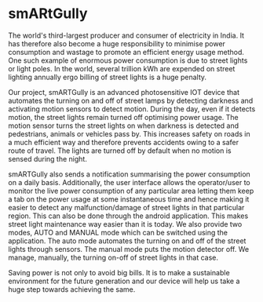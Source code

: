 # smARtGully
The world's third-largest producer and consumer of electricity in India. It has therefore also become a huge responsibility to minimise power consumption and wastage to promote an efficient energy usage method. One such example of enormous power consumption is due to street lights or light poles. In the world, several trillion kWh are expended on street lighting annually ergo billing of street lights is a huge penalty. 

Our project, smARTGully is an advanced photosensitive IOT device that automates the turning on and off of street lamps by detecting darkness and activating motion sensors to detect motion. During the day, even if it detects motion, the street lights remain turned off optimising power usage. The motion sensor turns the street lights on when darkness is detected and pedestrians, animals or vehicles pass by. This increases safety on roads in a much efficient way and therefore prevents accidents owing to a safer route of travel. The lights are turned off by default when no motion is sensed during the night. 

smARTGully also sends a notification summarising the power consumption on a daily basis. Additionally, the user interface allows the operator/user to monitor the live power consumption of any particular area letting them keep a tab on the power usage at some instantaneous time and hence making it easier to detect any malfunction/damage of street lights in that particular region. This can also be done through the android application. This makes street light maintenance way easier than it is today. We also provide two modes, AUTO and MANUAL mode which can be switched using the application. The auto mode automates the turning on and off of the street lights through sensors. The manual mode puts the motion detector off. We manage, manually, the turning on-off of street lights in that case. 

Saving power is not only to avoid big bills. It is to make a sustainable environment for the future generation and our device will help us take a huge step towards achieving the same. 


